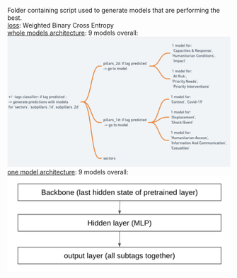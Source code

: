 Folder containing script used to generate models that are performing the best.  
<ins>loss</ins>: Weighted Binary Cross Entropy  
<ins>whole models architecture</ins>: 9 models overall: ![alt text](whole_model_architecture.png)  
<ins>one model architecture</ins>: 9 models overall: ![alt text](one_model_architecture.png)  
